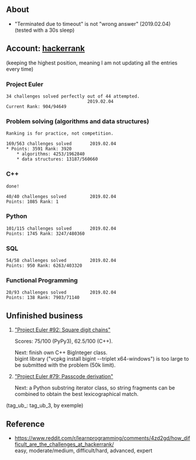 ## About
  * "Terminated due to timeout" is not "wrong answer" (2019.02.04)    
    (tested with a 30s sleep)

## Account: [hackerrank](https://www.hackerrank.com/Liviul)
(keeping the highest position, meaning I am not updating all the entries every time)

### Project Euler

    34 challenges solved perfectly out of 44 attempted.        
                                   2019.02.04
    Current Rank: 904/94649

### Problem solving (algorithms and data structures)

    Ranking is for practice, not competition.

    169/563 challenges solved       2019.02.04
    * Points: 3591 Rank: 3920
        * algorithms: 4253/1962840
        * data structures: 13187/560660 
    
### C++
    done!

    40/40 challenges solved         2019.02.04
    Points: 1085 Rank: 1            
    
### Python
    
    101/115 challenges solved       2019.02.04
    Points: 1745 Rank: 3247/480360         

### SQL
    
    54/58 challenges solved         2019.02.04
    Points: 950 Rank: 6263/403320

### Functional Programming
    
    20/93 challenges solved         2019.02.04
    Points: 138 Rank: 7903/71140

## Unfinished business

  1. ["Project Euler #92: Square digit chains"](https://www.hackerrank.com/contests/projecteuler/challenges/euler092)

     Scores: 75/100 (PyPy3), 62.5/100 (C++).

     Next: finish own C++ BigInteger class.      
     bigint library ("vcpkg install bigint --triplet x64-windows") is too large to be submitted with the problem (50k limit).
     
  2. ["Project Euler #79: Passcode derivation"](https://www.hackerrank.com/contests/projecteuler/challenges/euler079)
     
     Next: a Python substring iterator class, so string fragments can be combined to obtain the best lexicographical match.

  (tag_ub_<no problem>: tag_ub_3, by exemple)

## Reference
  * https://www.reddit.com/r/learnprogramming/comments/4zd2gd/how_difficult_are_the_challenges_at_hackerrank/   
        easy, moderate/medium, difficult/hard, advanced, expert
